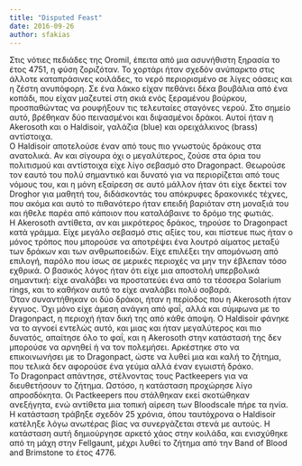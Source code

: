 ```yaml
---
title: "Disputed Feast"
date: 2016-09-26
author: sfakias
---
```


Στις νότιες πεδιάδες της Oromil, έπειτα από μια ασυνήθιστη ξηρασία το έτος
4751, η φύση ζοριζόταν. Το χορτάρι ήταν σχεδόν ανύπαρκτο στις άλλοτε
καταπράσινες κοιλάδες, το νερό περιορισμένο σε λίγες οάσεις και η ζέστη
ανυπόφορη. Σε ένα λάκκο είχαν πεθάνει δέκα βουβάλια από ένα κοπάδι, που είχαν
μαζευτεί στη σκιά ενός ξεραμένου βούρκου, προσπαθώντας να ρουφήξουν τις
τελευταίες σταγόνες νερού. Στο σημείο αυτό, βρέθηκαν δύο πεινασμένοι και
διψασμένοι δράκοι. Αυτοί ήταν η Akerosoth και ο Haldisoir, γαλάζια (blue) και
ορειχάλκινος (brass) αντίστοιχα.  
O Haldisoir αποτελούσε έναν από τους πιο γνωστούς δράκους στα ανατολικά. Αν
και σίγουρα όχι ο μεγαλύτερος, ζούσε στα όρια του πολιτισμού και αντίστοιχα
είχε λίγο σεβασμό στο Dragonpact. Θεωρούσε τον εαυτό του πολύ σημαντικό και
δυνατό για να περιορίζεται από τους νόμους του, και η μόνη εξαίρεση σε αυτό
μάλλον ήταν ότι είχε δεκτεί τον Droghor για μαθητή του, διδάσκοντάς του
απόκρυφες δρακονικές τέχνες, που ακόμα και αυτό το πιθανότερο ήταν επειδή
βαριόταν στη μοναξιά του και ήθελε παρέα από κάποιον που καταλάβαινε το δρόμο
της φωτιάς.  
Η Akerosoth αντίθετα, αν και μικρότερος δράκος, τηρούσε το Dragonpact κατά
γράμμα. Είχε μεγάλο σεβασμό στις αξίες του, και πίστευε πως ήταν ο μόνος
τρόπος που μπορούσε να αποτρέψει ένα λουτρό αίματος μεταξύ των δράκων και των
ανθρωποειδών. Είχε επιλέξει την απομόνωση από επιλογή, παρόλο που ίσως σε
μερικές περιοχές να μην την έβλεπαν τόσο εχθρικά. Ο βασικός λόγος ήταν ότι
είχε μια αποστολή υπερβολικά σημαντική: είχε αναλάβει να προστατεύει ένα από
τα τέσσερα Solarium rings, και το καθήκον αυτό το είχε αναλάβει πολύ σοβαρά.  
Όταν συναντήθηκαν οι δύο δράκοι, ήταν η περίοδος που η Akerosoth ήταν έγγυος.
Όχι μόνο είχε άμεση ανάγκη από φαΐ, αλλά και σύμφωνα με το Dragonpact, η
περιοχή ήταν δική της από κάθε άποψη. O Haldisoir φάνηκε να το αγνοεί εντελώς
αυτό, και μιας και ήταν μεγαλύτερος και πιο δυνατός, απαίτησε όλο το φαΐ, και
η Akerosoth στην κατάστασή της δεν μπορούσε να αρνηθεί ή να τον πολεμήσει.
Αρκέστηκε στο να επικοινωνήσει με το Dragonpact, ώστε να λυθεί μια και καλή το
ζήτημα, που τελικά δεν αφορούσε ένα γεύμα αλλά έναν εγωιστή δράκο.  
To Dragonpact απάντησε, στέλνοντας τους Pactkeepers για να διευθετήσουν το
ζήτημα. Ωστόσο, η κατάσταση προχώρησε λίγο απροσδόκητα. Οι Pactkeepers που
στάλθηκαν εκεί σκοτώθηκαν ανεξήγητα, ενώ αντίθετα μια τοπική αίρεση των
Bloodscale πήρε τα ηνία. Η κατάσταση τράβηξε σχεδόν 25 χρόνια, όπου ταυτόχρονα
ο Haldisoir κατέληξε λόγω ανωτέρας βίας να συνεργάζεται στενά με αυτούς. Η
κατάσταση αυτή δημιούργησε αρκετό χάος στην κοιλάδα, και ενισχύθηκε από τη
μάχη στην Fellgaunt, μέχρι λυθεί το ζήτημα από την Band of Blood and Brimstone
το έτος 4776.

